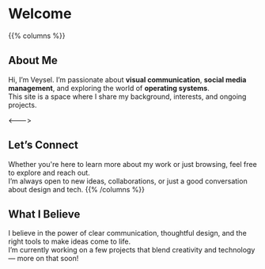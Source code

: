 # Welcome

{{% columns %}}
## About Me

Hi, I’m Veysel. I’m passionate about **visual communication**, **social media management**, and exploring the world of **operating systems**.  
This site is a space where I share my background, interests, and ongoing projects.

<--->

## Let’s Connect

Whether you're here to learn more about my work or just browsing, feel free to explore and reach out.  
I’m always open to new ideas, collaborations, or just a good conversation about design and tech.
{{% /columns %}}


## What I Believe

I believe in the power of clear communication, thoughtful design, and the right tools to make ideas come to life.  
I’m currently working on a few projects that blend creativity and technology — more on that soon!

